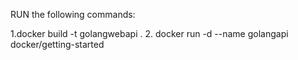 RUN the following commands:

1.docker build -t golangwebapi .
2. docker run -d --name golangapi docker/getting-started